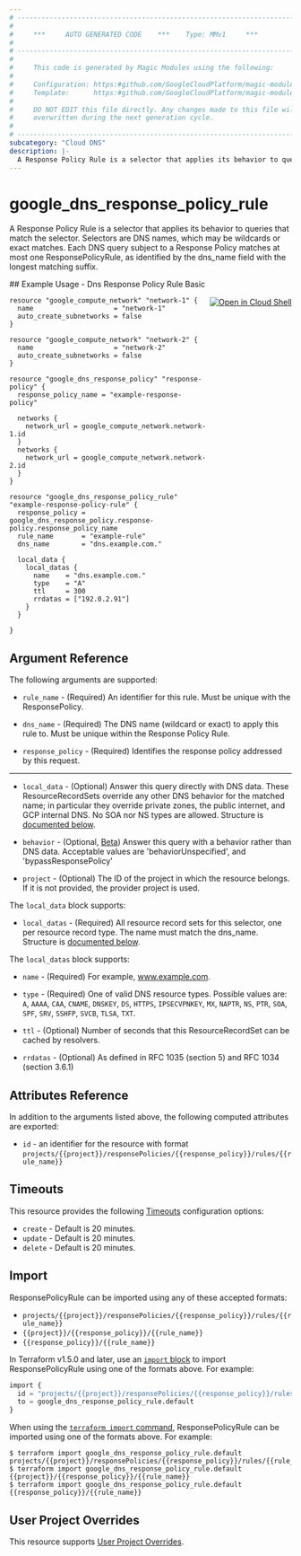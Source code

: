 ```yaml
---
# ----------------------------------------------------------------------------
#
#     ***     AUTO GENERATED CODE    ***    Type: MMv1     ***
#
# ----------------------------------------------------------------------------
#
#     This code is generated by Magic Modules using the following:
#
#     Configuration: https:#github.com/GoogleCloudPlatform/magic-modules/tree/main/mmv1/products/dns/ResponsePolicyRule.yaml
#     Template:      https:#github.com/GoogleCloudPlatform/magic-modules/tree/main/mmv1/templates/terraform/resource.html.markdown.tmpl
#
#     DO NOT EDIT this file directly. Any changes made to this file will be
#     overwritten during the next generation cycle.
#
# ----------------------------------------------------------------------------
subcategory: "Cloud DNS"
description: |-
  A Response Policy Rule is a selector that applies its behavior to queries that match the selector.
---
```


# google_dns_response_policy_rule

A Response Policy Rule is a selector that applies its behavior to queries that match the selector.
Selectors are DNS names, which may be wildcards or exact matches.
Each DNS query subject to a Response Policy matches at most one ResponsePolicyRule,
as identified by the dns_name field with the longest matching suffix.



<div class = "oics-button" style="float: right; margin: 0 0 -15px">
  <a href="https://console.cloud.google.com/cloudshell/open?cloudshell_git_repo=https%3A%2F%2Fgithub.com%2Fterraform-google-modules%2Fdocs-examples.git&cloudshell_image=gcr.io%2Fcloudshell-images%2Fcloudshell%3Alatest&cloudshell_print=.%2Fmotd&cloudshell_tutorial=.%2Ftutorial.md&cloudshell_working_dir=dns_response_policy_rule_basic&open_in_editor=main.tf" target="_blank">
    <img alt="Open in Cloud Shell" src="//gstatic.com/cloudssh/images/open-btn.svg" style="max-height: 44px; margin: 32px auto; max-width: 100%;">
  </a>
</div>
## Example Usage - Dns Response Policy Rule Basic


```hcl
resource "google_compute_network" "network-1" {
  name                    = "network-1"
  auto_create_subnetworks = false
}

resource "google_compute_network" "network-2" {
  name                    = "network-2"
  auto_create_subnetworks = false
}

resource "google_dns_response_policy" "response-policy" {
  response_policy_name = "example-response-policy"

  networks {
    network_url = google_compute_network.network-1.id
  }
  networks {
    network_url = google_compute_network.network-2.id
  }
}

resource "google_dns_response_policy_rule" "example-response-policy-rule" {
  response_policy = google_dns_response_policy.response-policy.response_policy_name
  rule_name       = "example-rule"
  dns_name        = "dns.example.com."

  local_data {
    local_datas {
      name    = "dns.example.com."
      type    = "A"
      ttl     = 300
      rrdatas = ["192.0.2.91"]
    }
  }

}
```

## Argument Reference

The following arguments are supported:


* `rule_name` -
  (Required)
  An identifier for this rule. Must be unique with the ResponsePolicy.

* `dns_name` -
  (Required)
  The DNS name (wildcard or exact) to apply this rule to. Must be unique within the Response Policy Rule.

* `response_policy` -
  (Required)
  Identifies the response policy addressed by this request.


- - -


* `local_data` -
  (Optional)
  Answer this query directly with DNS data. These ResourceRecordSets override any other DNS behavior for the matched name;
  in particular they override private zones, the public internet, and GCP internal DNS. No SOA nor NS types are allowed.
  Structure is [documented below](#nested_local_data).

* `behavior` -
  (Optional, [Beta](https://terraform.io/docs/providers/google/guides/provider_versions.html))
  Answer this query with a behavior rather than DNS data. Acceptable values are 'behaviorUnspecified', and 'bypassResponsePolicy'

* `project` - (Optional) The ID of the project in which the resource belongs.
    If it is not provided, the provider project is used.


<a name="nested_local_data"></a>The `local_data` block supports:

* `local_datas` -
  (Required)
  All resource record sets for this selector, one per resource record type. The name must match the dns_name.
  Structure is [documented below](#nested_local_data_local_datas).


<a name="nested_local_data_local_datas"></a>The `local_datas` block supports:

* `name` -
  (Required)
  For example, www.example.com.

* `type` -
  (Required)
  One of valid DNS resource types.
  Possible values are: `A`, `AAAA`, `CAA`, `CNAME`, `DNSKEY`, `DS`, `HTTPS`, `IPSECVPNKEY`, `MX`, `NAPTR`, `NS`, `PTR`, `SOA`, `SPF`, `SRV`, `SSHFP`, `SVCB`, `TLSA`, `TXT`.

* `ttl` -
  (Optional)
  Number of seconds that this ResourceRecordSet can be cached by
  resolvers.

* `rrdatas` -
  (Optional)
  As defined in RFC 1035 (section 5) and RFC 1034 (section 3.6.1)

## Attributes Reference

In addition to the arguments listed above, the following computed attributes are exported:

* `id` - an identifier for the resource with format `projects/{{project}}/responsePolicies/{{response_policy}}/rules/{{rule_name}}`


## Timeouts

This resource provides the following
[Timeouts](https://developer.hashicorp.com/terraform/plugin/sdkv2/resources/retries-and-customizable-timeouts) configuration options:

- `create` - Default is 20 minutes.
- `update` - Default is 20 minutes.
- `delete` - Default is 20 minutes.

## Import


ResponsePolicyRule can be imported using any of these accepted formats:

* `projects/{{project}}/responsePolicies/{{response_policy}}/rules/{{rule_name}}`
* `{{project}}/{{response_policy}}/{{rule_name}}`
* `{{response_policy}}/{{rule_name}}`


In Terraform v1.5.0 and later, use an [`import` block](https://developer.hashicorp.com/terraform/language/import) to import ResponsePolicyRule using one of the formats above. For example:

```tf
import {
  id = "projects/{{project}}/responsePolicies/{{response_policy}}/rules/{{rule_name}}"
  to = google_dns_response_policy_rule.default
}
```

When using the [`terraform import` command](https://developer.hashicorp.com/terraform/cli/commands/import), ResponsePolicyRule can be imported using one of the formats above. For example:

```
$ terraform import google_dns_response_policy_rule.default projects/{{project}}/responsePolicies/{{response_policy}}/rules/{{rule_name}}
$ terraform import google_dns_response_policy_rule.default {{project}}/{{response_policy}}/{{rule_name}}
$ terraform import google_dns_response_policy_rule.default {{response_policy}}/{{rule_name}}
```

## User Project Overrides

This resource supports [User Project Overrides](https://registry.terraform.io/providers/hashicorp/google/latest/docs/guides/provider_reference#user_project_override).
